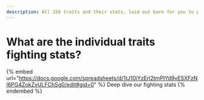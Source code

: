 ```yaml
---
description: All 156 traits and their stats, laid out bare for you to pour over.
---
```


# What are the individual traits fighting stats?

{% embed url="https://docs.google.com/spreadsheets/d/1tJ10iYzErl2tmPIYd9vESXFzNl6PG4ZokZvULFChSg0/edit#gid=0" %}
Deep dive our fighting stats
{% endembed %}
